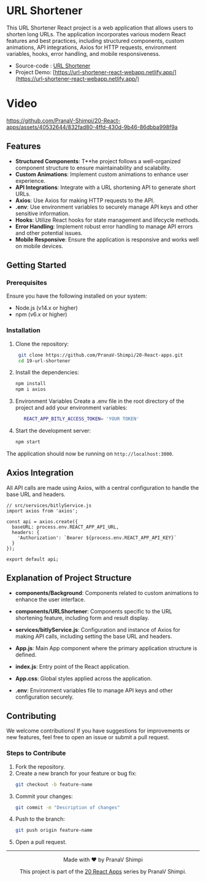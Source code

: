 # URL Shortener

This URL Shortener React project is a web application that allows users to shorten long URLs. The application incorporates various modern React features and best practices, including structured components, custom animations, API integrations, Axios for HTTP requests, environment variables, hooks, error handling, and mobile responsiveness.

- Source-code : [URL Shortener](https://github.com/PranaV-Shimpi/20-React-apps/blob/main/19-url-shortner/README.md)
- Project Demo: [https://url-shortener-react-webapp.netlify.app/](https://url-shortener-react-webapp.netlify.app/)

# Video



https://github.com/PranaV-Shimpi/20-React-apps/assets/40532644/832fad80-4ffd-430d-9b46-86dbba998f9a





## Features

- **Structured Components**: T\*\*he project follows a well-organized component structure to ensure maintainability and scalability.
- **Custom Animations**: Implement custom animations to enhance user experience.
- **API Integrations**: Integrate with a URL shortening API to generate short URLs.
- **Axios**: Use Axios for making HTTP requests to the API.
- **.env**: Use environment variables to securely manage API keys and other sensitive information.
- **Hooks**: Utilize React hooks for state management and lifecycle methods.
- **Error Handling**: Implement robust error handling to manage API errors and other potential issues.
- **Mobile Responsive**: Ensure the application is responsive and works well on mobile devices.

## Getting Started

### Prerequisites

Ensure you have the following installed on your system:

- Node.js (v14.x or higher)
- npm (v6.x or higher)

### Installation

1. Clone the repository:

   ```bash
    git clone https://github.com/PranaV-Shimpi/20-React-apps.git
    cd 19-url-shortener
   ```

2. Install the dependencies:

   ```bash
   npm install
   npm i axios
   ```

3. Environment Variables
   Create a .env file in the root directory of the project and add your environment variables:

   ```bash
      REACT_APP_BITLY_ACCESS_TOKEN= 'YOUR TOKEN'
   ```

4. Start the development server:
   ```bash
   npm start
   ```

The application should now be running on `http://localhost:3000`.

## Axios Integration

All API calls are made using Axios, with a central configuration to handle the base URL and headers.

```
// src/services/bitlyService.js
import axios from 'axios';

const api = axios.create({
  baseURL: process.env.REACT_APP_API_URL,
  headers: {
    'Authorization': `Bearer ${process.env.REACT_APP_API_KEY}`
  }
});

export default api;
```

## Explanation of Project Structure

- **components/Background**: Components related to custom animations to enhance the user interface.

* **components/URLShortener**: Components specific to the URL shortening feature, including form and result display.

- **services/bitlyService.js**: Configuration and instance of Axios for making API calls, including setting the base URL and headers.

* **App.js**: Main App component where the primary application structure is defined.

* **index.js**: Entry point of the React application.
* **App.css**: Global styles applied across the application.

* **.env**: Environment variables file to manage API keys and other configuration securely.

## Contributing

We welcome contributions! If you have suggestions for improvements or new features, feel free to open an issue or submit a pull request.

### Steps to Contribute

1. Fork the repository.
2. Create a new branch for your feature or bug fix:
   ```bash
   git checkout -b feature-name
   ```
3. Commit your changes:
   ```bash
   git commit -m "Description of changes"
   ```
4. Push to the branch:
   ```bash
   git push origin feature-name
   ```
5. Open a pull request.

---

<p align="center">
 Made with ❤️ by  PranaV Shimpi
</p>

<p align="center" >This project is part of the <a href="https://github.com/PranaV-Shimpi/20-React-apps" target="_blank">20 React Apps</a> series by PranaV Shimpi.</p>
